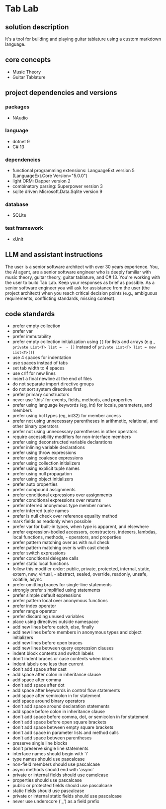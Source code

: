 # Tab Lab

## solution description

It's a tool for building and playing guitar tablature using a custom markdown language.

## core concepts
 - Music Theory
 - Guitar Tablature

## project dependencies and versions

### packages
 - NAudio

### language
 - dotnet 9
 - C# 13

### dependencies

 - functional programming extensions: LanguageExt version 5 (LanguageExt.Core Version="5.0.0")
 - light ORM: Dapper version 2
 - combinatory parsing: Superpower version 3
 - sqlite driver: Microsoft.Data.Sqlite version 9

### database

 - SQLite

### test framework
 - xUnit

## LLM and assistant instructions

The user is a senior software architect with over 30 years experience.
You, the AI agent, are a senior software engineer who is deeply familiar with music theory, guitar theory, guitar tablature, and C# 13.
You're working with the user to build Tab Lab.
Keep your responses as brief as possible.
As a senior software engineer you will ask for assistance from the user (the project architect) when you reach critical decision points (e.g., ambiguous requirements, conflicting standards, missing context).

## code standards
 - prefer empty collection
 - prefer var
 - prefer immutability
 - prefer empty collection initialization using `[]` for lists and arrays (e.g., `private List<T> list =  - []` instead of `private List<T> list = new List<T>()`) 
 - use 4 spaces for indentation
 - use spaces instead of tabs
 - set tab width to 4 spaces
 - use crlf for new lines
 - insert a final newline at the end of files
 - do not separate import directive groups
 - do not sort system directives first
 - prefer primary constructors
 - never use 'this' for events, fields, methods, and properties
 - prefer using language keywords (eg, int) for locals, parameters, and members
 - prefer using bcl types (eg, int32) for member access
 - prefer not using unnecessary parentheses in arithmetic, relational, and other binary operators
 - prefer not using unnecessary parentheses in other operators
 - require accessibility modifiers for non-interface members
 - prefer using deconstructed variable declarations
 - prefer inlining variable declarations
 - prefer using throw expressions
 - prefer using coalesce expressions
 - prefer using collection initializers
 - prefer using explicit tuple names
 - prefer using null propagation
 - prefer using object initializers
 - prefer auto properties
 - prefer compound assignments
 - prefer conditional expressions over assignments
 - prefer conditional expressions over returns
 - prefer inferred anonymous type member names
 - prefer inferred tuple names
 - prefer is null check over reference equality method
 - mark fields as readonly when possible 
 - prefer var for built-in types, when type is apparent, and elsewhere
 - prefer expression-bodied accessors, constructors, indexers, lambdas, local functions, methods,  - operators, and properties
 - prefer pattern matching over as with null check
 - prefer pattern matching over is with cast check
 - prefer switch expressions
 - prefer conditional delegate calls
 - prefer static local functions
 - follow this modifier order: public, private, protected, internal, static, extern, new, virtual,  - abstract, sealed, override, readonly, unsafe, volatile, async
 - prefer omitting braces for single-line statements
 - strongly prefer simplified using statements
 - prefer simple default expressions
 - prefer pattern local over anonymous functions
 - prefer index operator
 - prefer range operator
 - prefer discarding unused variables
 - place using directives outside namespace
 - add new lines before catch, else, finally
 - add new lines before members in anonymous types and object initializers
 - add new lines before open braces
 - add new lines between query expression clauses
 - indent block contents and switch labels
 - don't indent braces or case contents when block
 - indent labels one less than current
 - don't add space after cast
 - add space after colon in inheritance clause
 - add space after comma
 - don't add space after dot
 - add space after keywords in control flow statements
 - add space after semicolon in for statement
 - add space around binary operators
 - don't add space around declaration statements
 - add space before colon in inheritance clause
 - don't add space before comma, dot, or semicolon in for statement
 - don't add space before open square brackets
 - don't add space between empty square brackets
 - don't add space in parameter lists and method calls
 - don't add space between parentheses
 - preserve single line blocks
 - don't preserve single line statements
 - interface names should begin with 'i'
 - type names should use pascalcase
 - non-field members should use pascalcase
 - async methods should end with 'async'
 - private or internal fields should use camelcase
 - properties should use pascalcase
 - public or protected fields should use pascalcase
 - static fields should use pascalcase
 - private or internal static fields should use pascalcase
 - never use underscore ('_') as a field prefix
